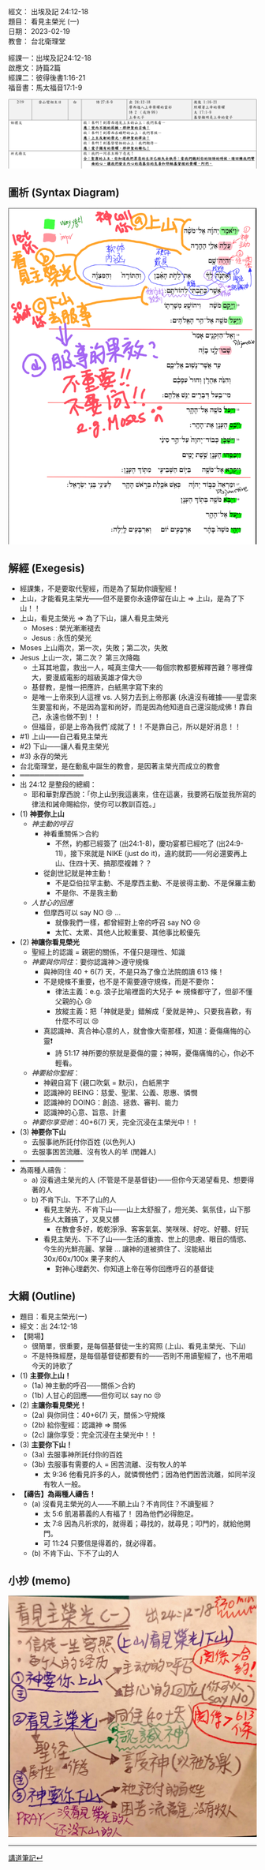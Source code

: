 經文：   出埃及記 24:12-18  
題目：   看見主榮光 (一)  
日期：   2023-02-19  
教會：   台北衛理堂  

經課一：出埃及記24:12-18  
啟應文：詩篇2篇  
經課二：彼得後書1:16-21  
福音書：馬太福音17:1-9  

![2023-02-19-lectionary.png](images/2023-02-19-lectionary.png)

## 圖析 (Syntax Diagram)

![Exo.24.12-18.png](images/Exo.24.12-18.png)

## 解經 (Exegesis)

- 經課集，不是要取代聖經，而是為了幫助你讀聖經！
- 上山，才能看見主榮光——但不是要你永遠停留在山上 ⇒ 上山，是為了下山！！
- 上山，看見主榮光 ⇒ 為了下山，讓人看見主榮光
	- Moses : 榮光漸漸褪去
	- Jesus : 永恆的榮光
- Moses 上山兩次，第一次，失敗；第二次，失敗
- Jesus 上山一次，第二次？ 第三次降臨
	- 土耳其地震，救出一人，喊真主偉大——每個宗教都要解釋苦難？哪裡偉大，要漫威電影的超級英雄才偉大😢
	- 基督教，是惟一把應許，白紙黑字寫下來的
	- 是唯一上帝來到人這裡 vs. 人努力去到上帝那裏 (永遠沒有確據——星雲來生要當和尚，不是因為當和尚好，而是因為他知道自己還沒能成佛！靠自己，永遠也做不到！！
	- 但福音，卻是上帝為我們ˊ成就了！！不是靠自己，所以是好消息！！
- #1) 上山——自己看見主榮光
- #2) 下山——讓人看見主榮光
- #3) 永存的榮光
- 台北衛理堂，是在動亂中誕生的教會，是因著主榮光而成立的教會
- ═════════════
- 出 24:12 是整段的總綱：
	- 耶和華對摩西說：「你上山到我這裏來，住在這裏，我要將石版並我所寫的律法和誡命賜給你，使你可以教訓百姓。」
- (1) **神要你上山**
	- *神主動的呼召*
		- 神看重關係＞合約
			- 不然，約都已經簽了 (出24:1-8)，慶功宴都已經吃了 (出24:9-11)，接下來就是 NIKE (just do it)，違約就罰——何必還要再上山、住四十天、搞那麼複雜？？
		- 從創世記就是神主動！
			- 不是亞伯拉罕主動、不是摩西主動、不是彼得主動、不是保羅主動
			- 不是你、不是我主動
	- *人甘心的回應*
		- 但摩西可以 say NO 😢 ... 
			- 就像我們一樣，都曾經對上帝的呼召 say NO 😢
			- 太忙、太累、其他人比較重要、其他事比較優先
- (2) **神讓你看見榮光**
	- 聖經上的認識 = 親密的關係，不僅只是理性、知識
	- *神要與你同住*：要你認識神＞遵守規條
		- 與神同住 40 + 6(7) 天，不是只為了像立法院朗讀 613 條！
		- 不是規條不重要，也不是不需要遵守規條，而是不要你：
			- 律法主義：e.g. 浪子比喻裡面的大兒子 ⇐ 規條都守了，但卻不懂父親的心 😢
			- 放縱主義：把「神就是愛」錯解成「愛就是神」、只要我喜歡，有什麼不可以 😢
		- 真認識神、真合神心意的人，就會像大衛那樣，知道：憂傷痛悔的心靈❗
			- 詩 51:17 神所要的祭就是憂傷的靈；神啊，憂傷痛悔的心，你必不輕看。
	- *神要給你聖經*：
		- 神親自寫下 (親口吹氣 = 默示)，白紙黑字
		- 認識神的 BEING：慈愛、聖潔、公義、恩惠、憐憫
		- 認識神的 DOING：創造、拯救、審判、能力
		- 認識神的心意、旨意、計畫
	- *神要你享受祂*：40+6(7) 天，完全沉浸在主榮光中！！
- (3) **神要你下山**
	- 去服事祂所託付你百姓 (以色列人)
	- 去服事困苦流離、沒有牧人的羊 (閒雜人)
- ═════════════
- 為兩種人禱告：
	- a) 沒看過主榮光的人 (不管是不是基督徒)——但你今天渴望看見、想要得著的人
	- b) 不肯下山、下不了山的人
		- 看見主榮光、不肯下山——山上太舒服了，燈光美、氣氛佳，山下那些人太難搞了，又臭又髒
			- 在教會多好，乾乾淨淨、客客氣氣、笑咪咪、好吃、好聽、好玩
		- 看見主榮光、下不了山——生活的重擔、世上的思慮、眼目的情慾、今生的光鮮亮麗、掌聲 ... 讓神的道被擠住了、沒能結出 30x/60x/100x 果子來的人
			- 對神心理虧欠、你知道上帝在等你回應呼召的基督徒


## 大綱 (Outline)

- 題目：看見主榮光(一)
- 經文：出 24:12-18
- 【開場】
	- 很簡單，很重要，是每個基督徒一生的寫照 (上山、看見主榮光、下山)
	- 不是特殊經歷，是每個基督徒都要有的——否則不用讀聖經了，也不用唱今天的詩歌了
- (1) **主要你上山！**
	- (1a) 神主動的呼召——關係＞合約
	- (1b) 人甘心的回應——但你可以 say  no 😢 
- (2) **主讓你看見榮光！**
	- (2a) 與你同住：40+6(7) 天，關係＞守規條
	- (2b) 給你聖經：認識神 ⇒ 關係
	- (2c) 讓你享受：完全沉浸在主榮光中！！
- (3) **主要你下山！**
	- (3a) 去服事神所託付你的百姓
	- (3b) 去服事有需要的人 = 困苦流離、沒有牧人的羊
		- 太 9:36 他看見許多的人，就憐憫他們；因為他們困苦流離，如同羊沒有牧人一般。 
- **【禱告】為兩種人禱告！**
	- (a) 沒看見主榮光的人——不願上山？不肯同住？不讀聖經？
		- 太 5:6 飢渴慕義的人有福了！ 因為他們必得飽足。 
		- 太 7:8 因為凡祈求的，就得着；尋找的，就尋見；叩門的，就給他開門。 
		- 可 11:24 只要信是得着的，就必得着。
	- (b) 不肯下山、下不了山的人

## 小抄 (memo)

![images/2023-02-19-Exo.24.12-18.jpg](images/2023-02-19-Exo.24.12-18.jpg)

---


[講道筆記↵](README.md)


